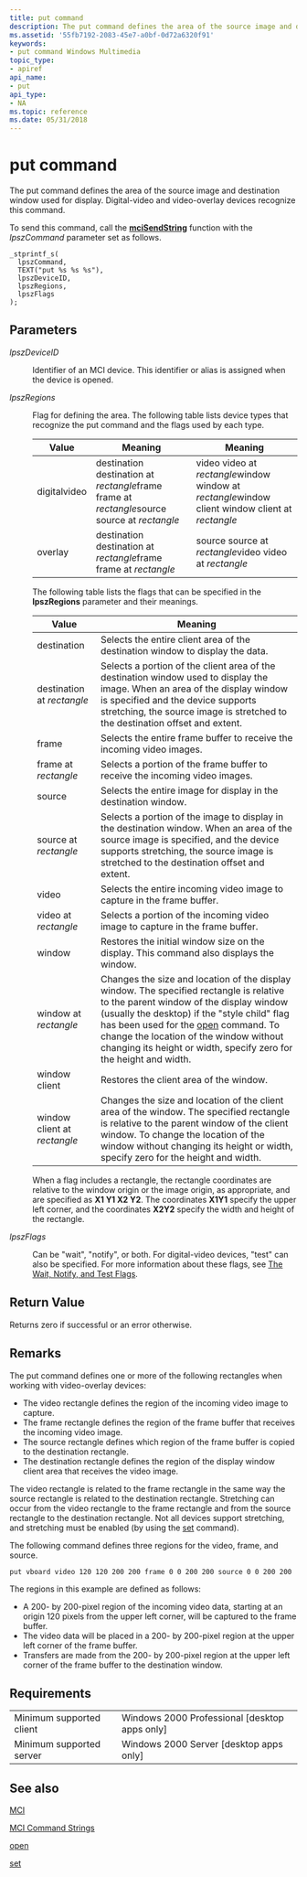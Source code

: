 ```yaml
---
title: put command
description: The put command defines the area of the source image and destination window used for display. Digital-video and video-overlay devices recognize this command.
ms.assetid: '55fb7192-2083-45e7-a0bf-0d72a6320f91'
keywords:
- put command Windows Multimedia
topic_type:
- apiref
api_name:
- put
api_type:
- NA
ms.topic: reference
ms.date: 05/31/2018
---
```


# put command

The put command defines the area of the source image and destination window used for display. Digital-video and video-overlay devices recognize this command.

To send this command, call the [**mciSendString**](https://msdn.microsoft.com/library/Dd757161(v=VS.85).aspx) function with the *lpszCommand* parameter set as follows.

``` syntax
_stprintf_s(
  lpszCommand, 
  TEXT("put %s %s %s"), 
  lpszDeviceID, 
  lpszRegions, 
  lpszFlags
); 
```

## Parameters

<dl> <dt>

<span id="lpszDeviceID"></span><span id="lpszdeviceid"></span><span id="LPSZDEVICEID"></span>*lpszDeviceID*
</dt> <dd>

Identifier of an MCI device. This identifier or alias is assigned when the device is opened.

</dd> <dt>

<span id="lpszRegions"></span><span id="lpszregions"></span><span id="LPSZREGIONS"></span>*lpszRegions*
</dt> <dd>

Flag for defining the area. The following table lists device types that recognize the put command and the flags used by each type.



| Value        | Meaning                                                                                      | Meaning                                                                                          |
|--------------|----------------------------------------------------------------------------------------------|--------------------------------------------------------------------------------------------------|
| digitalvideo | destination destination at *rectangle*frame frame at *rectangle*source source at *rectangle* | video video at *rectangle*window window at *rectangle*window client window client at *rectangle* |
| overlay      | destination destination at *rectangle*frame frame at *rectangle*                             | source source at *rectangle*video video at *rectangle*                                           |



 

The following table lists the flags that can be specified in the **lpszRegions** parameter and their meanings.



| Value                        | Meaning                                                                                                                                                                                                                                                                                                                                               |
|------------------------------|-------------------------------------------------------------------------------------------------------------------------------------------------------------------------------------------------------------------------------------------------------------------------------------------------------------------------------------------------------|
| destination                  | Selects the entire client area of the destination window to display the data.                                                                                                                                                                                                                                                                         |
| destination at *rectangle*   | Selects a portion of the client area of the destination window used to display the image. When an area of the display window is specified and the device supports stretching, the source image is stretched to the destination offset and extent.                                                                                                     |
| frame                        | Selects the entire frame buffer to receive the incoming video images.                                                                                                                                                                                                                                                                                 |
| frame at *rectangle*         | Selects a portion of the frame buffer to receive the incoming video images.                                                                                                                                                                                                                                                                           |
| source                       | Selects the entire image for display in the destination window.                                                                                                                                                                                                                                                                                       |
| source at *rectangle*        | Selects a portion of the image to display in the destination window. When an area of the source image is specified, and the device supports stretching, the source image is stretched to the destination offset and extent.                                                                                                                           |
| video                        | Selects the entire incoming video image to capture in the frame buffer.                                                                                                                                                                                                                                                                               |
| video at *rectangle*         | Selects a portion of the incoming video image to capture in the frame buffer.                                                                                                                                                                                                                                                                         |
| window                       | Restores the initial window size on the display. This command also displays the window.                                                                                                                                                                                                                                                               |
| window at *rectangle*        | Changes the size and location of the display window. The specified rectangle is relative to the parent window of the display window (usually the desktop) if the "style child" flag has been used for the [open](open.md) command. To change the location of the window without changing its height or width, specify zero for the height and width. |
| window client                | Restores the client area of the window.                                                                                                                                                                                                                                                                                                               |
| window client at *rectangle* | Changes the size and location of the client area of the window. The specified rectangle is relative to the parent window of the client window. To change the location of the window without changing its height or width, specify zero for the height and width.                                                                                      |



 

When a flag includes a rectangle, the rectangle coordinates are relative to the window origin or the image origin, as appropriate, and are specified as **X1 Y1 X2 Y2**. The coordinates **X1Y1** specify the upper left corner, and the coordinates **X2Y2** specify the width and height of the rectangle.

</dd> <dt>

<span id="lpszFlags"></span><span id="lpszflags"></span><span id="LPSZFLAGS"></span>*lpszFlags*
</dt> <dd>

Can be "wait", "notify", or both. For digital-video devices, "test" can also be specified. For more information about these flags, see [The Wait, Notify, and Test Flags](the-wait-notify-and-test-flags.md).

</dd> </dl>

## Return Value

Returns zero if successful or an error otherwise.

## Remarks

The put command defines one or more of the following rectangles when working with video-overlay devices:

-   The video rectangle defines the region of the incoming video image to capture.
-   The frame rectangle defines the region of the frame buffer that receives the incoming video image.
-   The source rectangle defines which region of the frame buffer is copied to the destination rectangle.
-   The destination rectangle defines the region of the display window client area that receives the video image.

The video rectangle is related to the frame rectangle in the same way the source rectangle is related to the destination rectangle. Stretching can occur from the video rectangle to the frame rectangle and from the source rectangle to the destination rectangle. Not all devices support stretching, and stretching must be enabled (by using the [set](set.md) command).

The following command defines three regions for the video, frame, and source.

``` syntax
put vboard video 120 120 200 200 frame 0 0 200 200 source 0 0 200 200
```

The regions in this example are defined as follows:

-   A 200- by 200-pixel region of the incoming video data, starting at an origin 120 pixels from the upper left corner, will be captured to the frame buffer.
-   The video data will be placed in a 200- by 200-pixel region at the upper left corner of the frame buffer.
-   Transfers are made from the 200- by 200-pixel region at the upper left corner of the frame buffer to the destination window.

## Requirements



|                                     |                                                            |
|-------------------------------------|------------------------------------------------------------|
| Minimum supported client<br/> | Windows 2000 Professional \[desktop apps only\]<br/> |
| Minimum supported server<br/> | Windows 2000 Server \[desktop apps only\]<br/>       |



## See also

<dl> <dt>

[MCI](mci.md)
</dt> <dt>

[MCI Command Strings](mci-command-strings.md)
</dt> <dt>

[open](open.md)
</dt> <dt>

[set](set.md)
</dt> </dl>

 

 





